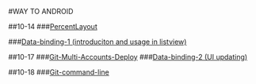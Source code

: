 #WAY TO ANDROID

##10-14
###[PercentLayout](percent-layout.md)

###[Data-binding-1 (introduciton and usage in listview)](data-binding-1.md)

##10-17
###[Git-Multi-Accounts-Deploy](git-multi-accounts-deploy.md)
###[Data-binding-2 (UI updating)](data-binding-2.md)

##10-18
###[Git-command-line](git-command-line.md)